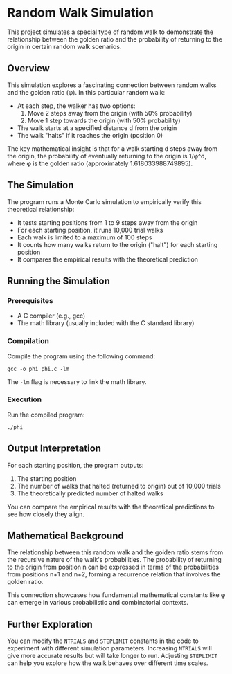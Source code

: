 # Random Walk Simulation

This project simulates a special type of random walk to demonstrate the relationship between the golden ratio and the probability of returning to the origin in certain random walk scenarios.

## Overview

This simulation explores a fascinating connection between random walks and the golden ratio (φ). In this particular random walk:

- At each step, the walker has two options:
  1. Move 2 steps away from the origin (with 50% probability)
  2. Move 1 step towards the origin (with 50% probability)
- The walk starts at a specified distance d from the origin
- The walk "halts" if it reaches the origin (position 0)

The key mathematical insight is that for a walk starting d steps away from the origin, the probability of eventually returning to the origin is 1/φ^d, where φ is the golden ratio (approximately 1.618033988749895).

## The Simulation

The program runs a Monte Carlo simulation to empirically verify this theoretical relationship:

- It tests starting positions from 1 to 9 steps away from the origin
- For each starting position, it runs 10,000 trial walks
- Each walk is limited to a maximum of 100 steps
- It counts how many walks return to the origin ("halt") for each starting position
- It compares the empirical results with the theoretical prediction

## Running the Simulation

### Prerequisites

- A C compiler (e.g., gcc)
- The math library (usually included with the C standard library)

### Compilation

Compile the program using the following command:

```
gcc -o phi phi.c -lm
```

The `-lm` flag is necessary to link the math library.

### Execution

Run the compiled program:

```
./phi
```

## Output Interpretation

For each starting position, the program outputs:
1. The starting position
2. The number of walks that halted (returned to origin) out of 10,000 trials
3. The theoretically predicted number of halted walks

You can compare the empirical results with the theoretical predictions to see how closely they align.

## Mathematical Background

The relationship between this random walk and the golden ratio stems from the recursive nature of the walk's probabilities. The probability of returning to the origin from position n can be expressed in terms of the probabilities from positions n+1 and n+2, forming a recurrence relation that involves the golden ratio.

This connection showcases how fundamental mathematical constants like φ can emerge in various probabilistic and combinatorial contexts.

## Further Exploration

You can modify the `NTRIALS` and `STEPLIMIT` constants in the code to experiment with different simulation parameters. Increasing `NTRIALS` will give more accurate results but will take longer to run. Adjusting `STEPLIMIT` can help you explore how the walk behaves over different time scales.
